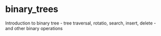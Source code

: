 # binary_trees
Introduction to binary tree - tree traversal, rotatio, search, insert, delete - and other binary operations
